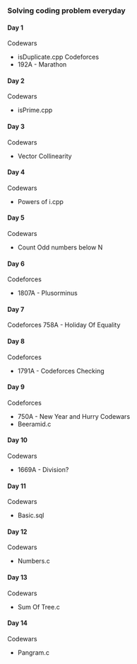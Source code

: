 ### Solving coding problem everyday
#### Day 1
Codewars
- isDuplicate.cpp
Codeforces
- 192A - Marathon

#### Day 2
Codewars
- isPrime.cpp

#### Day 3
Codewars
- Vector Collinearity

#### Day 4
Codewars
- Powers of i.cpp

#### Day 5
Codewars
- Count Odd numbers below N

#### Day 6
Codeforces
- 1807A - Plusorminus

#### Day 7
Codeforces
758A - Holiday Of Equality

#### Day 8
Codeforces
- 1791A - Codeforces Checking

#### Day 9
Codeforces
- 750A - New Year and Hurry
Codewars
- Beeramid.c

#### Day 10
Codewars
- 1669A - Division?

#### Day 11
Codewars
- Basic.sql

#### Day 12
Codewars
- Numbers.c

#### Day 13
Codewars
- Sum Of Tree.c

#### Day 14
Codewars
- Pangram.c
